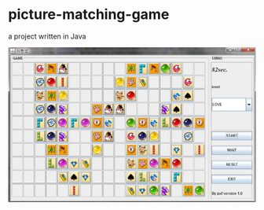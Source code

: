 # picture-matching-game
a project written in Java

![image](https://github.com/fan2c/picture-matching-game/blob/master/start-screenshot.jpg)
